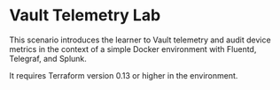# Vault Telemetry Lab

This scenario introduces the learner to Vault telemetry and audit device metrics in the context of a simple Docker environment with Fluentd, Telegraf, and Splunk.

It requires Terraform version 0.13 or higher in the environment.
